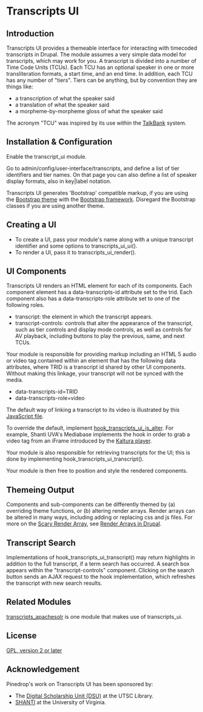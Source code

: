 # Transcripts UI

## Introduction

Transcripts UI provides a themeable interface for interacting with
timecoded transcripts in Drupal. The module assumes a very simple
data model for transcripts, which may work for you. A transcript is
divided into a number of Time Code Units (TCUs). Each TCU has an
optional speaker in one or more transliteration formats, a start
time, and an end time. In addition, each TCU has any number of
"tiers". Tiers can be anything, but by convention they are things
like:

* a transcription of what the speaker said
* a translation of what the speaker said
* a morpheme-by-morpheme gloss of what the speaker said

The acronym "TCU" was inspired by its use within the
[TalkBank](http://talkbank.org/) system.

## Installation & Configuration

Enable the transcript_ui module.

Go to admin/config/user-interface/transcripts, and define
a list of tier identifiers and tier names. On that page you
can also define a list of speaker display formats, also in
key|label notation.

Transcripts UI generates 'Bootstrap' compatible markup, if you are
using the [Bootstrap theme](https://www.drupal.org/project/bootstrap)
with the [Bootstrap framework](http://getbootstrap.com/). Disregard
the Bootstrap classes if you are using another theme.

## Creating a UI

* To create a UI, pass your module's name along with a unique transcript identifier
and some options to transcripts_ui_ui().
* To render a UI, pass it to transcripts_ui_render().

## UI Components

Transcripts UI renders an HTML element for each of its components.
Each component element has a data-transcripts-id attribute set to
the trid. Each component also has a data-transcripts-role attribute
set to one of the following roles.

* transcript: the element in which the transcript appears.
* transcript-controls: controls that alter the appearance of the
transcript, such as tier controls and display mode controls, as
well as controls for AV playback, including buttons to play the
previous, same, and next TCUs.

Your module is responsible for providing markup including an
HTML 5 audio or video tag contained within an element that has the
following data attributes, where TRID is a transcript id shared by
other UI components. Without making this linkage, your transcript
will not be synced with the media.

* data-transcripts-id=TRID
* data-transcripts-role=video

The default way of linking a transcript to its video is illustrated
by this [JavaScript file](https://github.com/pinedrop/transcripts_ui/blob/master/js/transcripts_ui.js).

To override the default, implement [hook_transcripts_ui_js_alter](https://github.com/pinedrop/transcripts_ui/blob/master/transcripts_ui.api.php).
For example, Shanti UVA's Mediabase implements the hook in order to
grab a video tag from an iFrame introduced by the [Kaltura player](https://github.com/shanti-uva/drupal_mediabase/blob/newtheme/mb_kaltura/js/transcripts_ui.js).

Your module is also responsible for retrieving transcripts for the
UI; this is done by implementing hook_transcripts_ui_transcript().

Your module is then free to position and style the rendered components.

## Themeing Output

Components and sub-components can be differently themed by 
(a) overriding theme functions, or (b) altering render arrays.
Render arrays can be altered in many ways, including adding or replacing
css and js files. For more on the 
[Scary Render Array](http://cocoate.com/ddbook/scary-render-array), see
[Render Arrays in Drupal](https://www.drupal.org/node/930760). 

## Transcript Search

Implementations of hook_transcripts_ui_transcript() may return highlights
in addition to the full transcript, if a term search has occurred.
A search box appears within the "transcript-controls" component. Clicking on the
search button sends an AJAX request to the hook implementation, which
refreshes the transcript with new search results.

## Related Modules

[transcripts_apachesolr](https://github.com/pinedrop/transcripts_apachesolr)
is one module that makes use of transcripts_ui.

## License

[GPL, version 2 or later](http://www.gnu.org/licenses/old-licenses/gpl-2.0.html)

## Acknowledgement

Pinedrop's work on Transcripts UI has been sponsored by:

* The [Digital Scholarship Unit (DSU)](https://www.utsc.utoronto.ca/digitalscholarship/)
at the UTSC Library.
* [SHANTI](http://shanti.virginia.edu/) at the University of Virginia.
